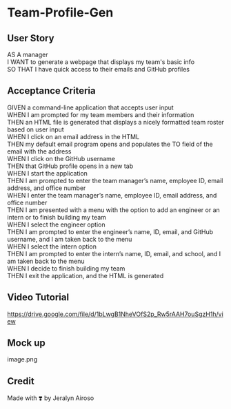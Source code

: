 # Team-Profile-Gen

## User Story
AS A manager</br>
I WANT to generate a webpage that displays my team's basic info</br>
SO THAT I have quick access to their emails and GitHub profiles</br>

## Acceptance Criteria
GIVEN a command-line application that accepts user input</br>
WHEN I am prompted for my team members and their information</br>
THEN an HTML file is generated that displays a nicely formatted team roster based on user input</br>
WHEN I click on an email address in the HTML</br>
THEN my default email program opens and populates the TO field of the email with the address</br>
WHEN I click on the GitHub username</br>
THEN that GitHub profile opens in a new tab</br>
WHEN I start the application</br>
THEN I am prompted to enter the team manager’s name, employee ID, email address, and office number</br>
WHEN I enter the team manager’s name, employee ID, email address, and office number</br>
THEN I am presented with a menu with the option to add an engineer or an intern or to finish building my team</br>
WHEN I select the engineer option</br>
THEN I am prompted to enter the engineer’s name, ID, email, and GitHub username, and I am taken back to the menu</br>
WHEN I select the intern option</br>
THEN I am prompted to enter the intern’s name, ID, email, and school, and I am taken back to the menu</br>
WHEN I decide to finish building my team</br>
THEN I exit the application, and the HTML is generated</br>

## Video Tutorial
https://drive.google.com/file/d/1bLwgB1NheVOfS2p_Rw5rAAH7ouSgzH1h/view
## Mock up
image.png
## Credit
Made with ❣️ by Jeralyn Airoso